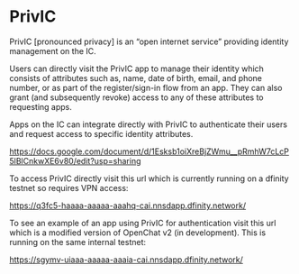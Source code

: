 # PrivIC

PrivIC [pronounced privacy] is an “open internet service” providing identity management on the IC. 

Users can directly visit the PrivIC app to manage their identity which consists of attributes such as, name, date of birth, email, and phone number, or as part of the register/sign-in flow from an app. They can also grant (and subsequently revoke) access to any of these attributes to requesting apps.

Apps on the IC can integrate directly with PrivIC to authenticate their users and request access to specific identity attributes.

https://docs.google.com/document/d/1Esksb1oiXreBjZWmu__pRmhW7cLcP5lBlCnkwXE6v80/edit?usp=sharing

To access PrivIC directly visit this url which is currently running on a dfinity testnet so requires VPN access:

https://q3fc5-haaaa-aaaaa-aaahq-cai.nnsdapp.dfinity.network/

To see an example of an app using PrivIC for authentication visit this url which is a modified version of OpenChat v2 (in development). This is running on the same internal testnet:

https://sgymv-uiaaa-aaaaa-aaaia-cai.nnsdapp.dfinity.network/

